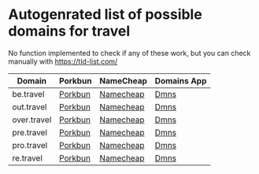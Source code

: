 # Autogenrated list of possible domains for travel

No function implemented to check if any of these work, but you can check manually with https://tld-list.com/

| Domain | Porkbun | NameCheap | Domains App |
|---|---|---|---|
| be.travel | [Porkbun](https://porkbun.com/checkout/search?prb=e814663da1&tlds=&idnLanguage=&search=search&q=be.travel) | [Namecheap](https://www.namecheap.com/domains/registration/results/?domain=be.travel) | [Dmns](https://dmns.app/domains?q=be.travel) |
| out.travel | [Porkbun](https://porkbun.com/checkout/search?prb=e814663da1&tlds=&idnLanguage=&search=search&q=out.travel) | [Namecheap](https://www.namecheap.com/domains/registration/results/?domain=out.travel) | [Dmns](https://dmns.app/domains?q=out.travel) |
| over.travel | [Porkbun](https://porkbun.com/checkout/search?prb=e814663da1&tlds=&idnLanguage=&search=search&q=over.travel) | [Namecheap](https://www.namecheap.com/domains/registration/results/?domain=over.travel) | [Dmns](https://dmns.app/domains?q=over.travel) |
| pre.travel | [Porkbun](https://porkbun.com/checkout/search?prb=e814663da1&tlds=&idnLanguage=&search=search&q=pre.travel) | [Namecheap](https://www.namecheap.com/domains/registration/results/?domain=pre.travel) | [Dmns](https://dmns.app/domains?q=pre.travel) |
| pro.travel | [Porkbun](https://porkbun.com/checkout/search?prb=e814663da1&tlds=&idnLanguage=&search=search&q=pro.travel) | [Namecheap](https://www.namecheap.com/domains/registration/results/?domain=pro.travel) | [Dmns](https://dmns.app/domains?q=pro.travel) |
| re.travel | [Porkbun](https://porkbun.com/checkout/search?prb=e814663da1&tlds=&idnLanguage=&search=search&q=re.travel) | [Namecheap](https://www.namecheap.com/domains/registration/results/?domain=re.travel) | [Dmns](https://dmns.app/domains?q=re.travel) |
